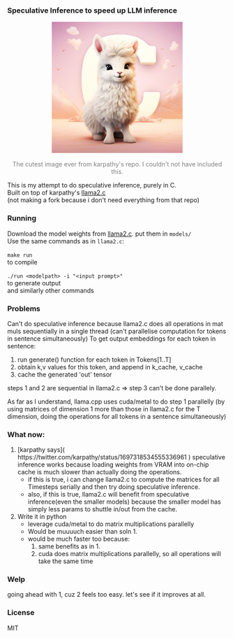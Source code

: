 
### Speculative Inference to speed up LLM inference

<p align='center'>
    <img src="assets/llama_cute.jpg" width="300" height="300"/>
    <p align='center' style="color: grey;">
        The cutest image ever from karpathy's repo. I couldn't not have included this.
    </p>
</p>

This is my attempt to do speculative inference, purely in C.   
Built on top of karpathy's [llama2.c]( https://github.com/karpathy/llama2.c )   
(not making a fork because i don't need everything from that repo)


### Running
Download the model weights from [llama2.c]( https://github.com/karpathy/llama2.c ). put them in `models/`  
Use the same commands as in `llama2.c`:  

`make run`  
to compile

`./run <modelpath> -i "<input prompt>"`  
to generate output  
and similarly other commands


### Problems
Can't do speculative inference because llama2.c does all operations in mat muls sequentially in a single thread (can't parallelise computation for tokens in sentence simultaneously)
To get output embeddings for each token in sentence:
<ol>
    <li>
        run generate() function for each token in Tokens[1..T]
    </li>
    <li>
		obtain k,v values for this token, and append in k_cache, v_cache
    </li>
    <li>
		cache the generated 'out' tensor
    </li>
</ol>
steps 1 and 2 are sequential in llama2.c => step 3 can't be done parallely.  

As far as I understand, llama.cpp uses cuda/metal to do step 1 parallelly (by using matrices of dimension 1 more than those in llama2.c for the T dimension, doing the operations for all tokens in a sentence simultaneously)

### What now:
<ol>
    <li>
        [karpathy says]( https://twitter.com/karpathy/status/1697318534555336961 ) speculative inference works because loading weights from VRAM into on-chip cache is much slower than actually doing the operations.
        <ul>
            <li>
                if this is true, i can change llama2.c to compute the matrices for all Timesteps serially and then try doing speculative inference.
            </li>
            <li>
                also, if this is true, llama2.c will benefit from speculative inference(even the smaller models) because the smaller model has simply less params to shuttle in/out from the cache.
            </li>
        </ul>
    </li>
    <li>
	Write it in python
        <ul>
            <li>
                leverage cuda/metal to do matrix multiplications parallelly
            </li>
            <li>
                Would be muuuuch easier than soln 1.
            </li>
            <li>
                would be much faster too because:
                <ol>
                    <li>
                        same benefits as in 1.
                    </li>
                    <li>
                        cuda does matrix multiplications parallelly, so all operations will take the same time
                    </li>
                </ol>
            </li>
        </ul>
    </li>
</ol>


### Welp
going ahead with 1, cuz 2 feels too easy. let's see if it improves at all.



### License
MIT